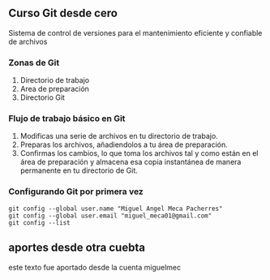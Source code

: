 ## Curso Git desde cero
Sistema de control de versiones para el mantenimiento eficiente y confiable de archivos

### Zonas de Git
1. Directorio de trabajo
2. Area de preparación
3. Directorio Git 

### Flujo de trabajo básico en Git
1. Modificas una serie de archivos en tu directorio de trabajo.
2. Preparas los archivos, añadiendolos a tu área de preparación.
3. Confirmas los cambios, lo que toma los archivos tal y como están en el
área de preparación y almacena esa copia instantánea de manera permanente en tu directorio de Git.

### Configurando Git por primera vez

```
git config --global user.name "Miguel Angel Meca Pacherres"
git config --global user.email "miguel_meca01@gmail.com"
git config --list
```

## aportes desde otra cuebta
este texto fue aportado desde la cuenta miguelmec
